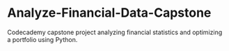 # Analyze-Financial-Data-Capstone
Codecademy capstone project analyzing financial statistics and optimizing a portfolio using Python.
